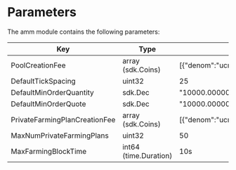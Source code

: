 <!-- order: 6 -->

# Parameters

The amm module contains the following parameters:

| Key                           | Type                  | Example                               |
|-------------------------------|-----------------------|---------------------------------------|
| PoolCreationFee               | array (sdk.Coins)     | [{"denom":"ucre","amount":"1000000"}] |
| DefaultTickSpacing            | uint32                | 25                                    |
| DefaultMinOrderQuantity       | sdk.Dec               | "10000.000000000000000000"            |
| DefaultMinOrderQuote          | sdk.Dec               | "10000.000000000000000000"            |
| PrivateFarmingPlanCreationFee | array (sdk.Coins)     | [{"denom":"ucre","amount":"1000000"}] |
| MaxNumPrivateFarmingPlans     | uint32                | 50                                    |
| MaxFarmingBlockTime           | int64 (time.Duration) | 10s                                   |
